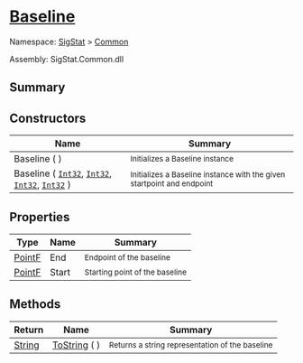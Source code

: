 # [Baseline](./Baseline.md)

Namespace: [SigStat]() > [Common](./README.md)

Assembly: SigStat.Common.dll

## Summary
<sub></sub>

## Constructors

| Name | Summary | 
| --- | --- | 
| Baseline (  ) | <sub>Initializes a Baseline instance</sub> | 
| Baseline ( [`Int32`](https://docs.microsoft.com/en-us/dotnet/api/System.Int32), [`Int32`](https://docs.microsoft.com/en-us/dotnet/api/System.Int32), [`Int32`](https://docs.microsoft.com/en-us/dotnet/api/System.Int32), [`Int32`](https://docs.microsoft.com/en-us/dotnet/api/System.Int32) ) | <sub>Initializes a Baseline instance with the given startpoint and endpoint</sub> | 


## Properties

| Type | Name | Summary | 
| --- | --- | --- | 
| [PointF](https://docs.microsoft.com/en-us/dotnet/api/System.Drawing.PointF) | End | <sub>Endpoint of the baseline</sub> | 
| [PointF](https://docs.microsoft.com/en-us/dotnet/api/System.Drawing.PointF) | Start | <sub>Starting point of the baseline</sub> | 


## Methods

| Return | Name | Summary | 
| --- | --- | --- | 
| [String](https://docs.microsoft.com/en-us/dotnet/api/System.String) | [ToString](./Methods/Baseline-100663332.md) (  ) | <sub>Returns a string representation of the baseline</sub> | 


